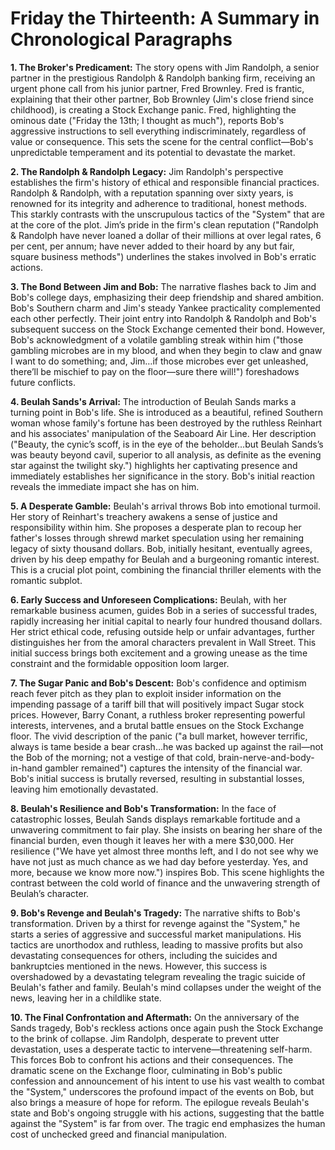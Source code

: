# Friday the Thirteenth: A Summary in Chronological Paragraphs

**1. The Broker's Predicament:** The story opens with Jim Randolph, a senior partner in the prestigious Randolph & Randolph banking firm, receiving an urgent phone call from his junior partner, Fred Brownley.  Fred is frantic, explaining that their other partner, Bob Brownley (Jim's close friend since childhood), is creating a Stock Exchange panic.  Fred, highlighting the ominous date ("Friday the 13th; I thought as much"), reports Bob's aggressive instructions to sell everything indiscriminately, regardless of value or consequence.  This sets the scene for the central conflict—Bob's unpredictable temperament and its potential to devastate the market.

**2. The Randolph & Randolph Legacy:** Jim Randolph's perspective establishes the firm's history of ethical and responsible financial practices.  Randolph & Randolph, with a reputation spanning over sixty years, is renowned for its integrity and adherence to traditional, honest methods. This starkly contrasts with the unscrupulous tactics of the "System" that are at the core of the plot.  Jim’s pride in the firm's clean reputation ("Randolph & Randolph have never loaned a dollar of their millions at over legal rates, 6 per cent, per annum; have never added to their hoard by any but fair, square business methods") underlines the stakes involved in Bob's erratic actions.


**3. The Bond Between Jim and Bob:** The narrative flashes back to Jim and Bob's college days, emphasizing their deep friendship and shared ambition.  Bob's Southern charm and Jim's steady Yankee practicality complemented each other perfectly. Their joint entry into Randolph & Randolph and Bob's subsequent success on the Stock Exchange cemented their bond. However, Bob's acknowledgment of a volatile gambling streak within him ("those gambling microbes are in my blood, and when they begin to claw and gnaw I want to do something; and, Jim…if those microbes ever get unleashed, there’ll be mischief to pay on the floor—sure there will!") foreshadows future conflicts.

**4. Beulah Sands's Arrival:**  The introduction of Beulah Sands marks a turning point in Bob's life.  She is introduced as a beautiful, refined Southern woman whose family's fortune has been destroyed by the ruthless Reinhart and his associates' manipulation of the Seaboard Air Line.  Her description ("Beauty, the cynic’s scoff, is in the eye of the beholder…but Beulah Sands’s was beauty beyond cavil, superior to all analysis, as definite as the evening star against the twilight sky.") highlights her captivating presence and immediately establishes her significance in the story. Bob's initial reaction reveals the immediate impact she has on him.

**5. A Desperate Gamble:** Beulah's arrival throws Bob into emotional turmoil. Her story of Reinhart's treachery awakens a sense of justice and responsibility within him. She proposes a desperate plan to recoup her father's losses through shrewd market speculation using her remaining legacy of sixty thousand dollars. Bob, initially hesitant, eventually agrees, driven by his deep empathy for Beulah and a burgeoning romantic interest. This is a crucial plot point, combining the financial thriller elements with the romantic subplot.


**6. Early Success and Unforeseen Complications:**  Beulah, with her remarkable business acumen, guides Bob in a series of successful trades, rapidly increasing her initial capital to nearly four hundred thousand dollars.  Her strict ethical code, refusing outside help or unfair advantages, further distinguishes her from the amoral characters prevalent in Wall Street.  This initial success brings both excitement and a growing unease as the time constraint and the formidable opposition loom larger.

**7. The Sugar Panic and Bob's Descent:** Bob's confidence and optimism reach fever pitch as they plan to exploit insider information on the impending passage of a tariff bill that will positively impact Sugar stock prices.  However, Barry Conant, a ruthless broker representing powerful interests, intervenes, and a brutal battle ensues on the Stock Exchange floor. The vivid description of the panic ("a bull market, however terrific, always is tame beside a bear crash…he was backed up against the rail—not the Bob of the morning; not a vestige of that cold, brain-nerve-and-body-in-hand gambler remained") captures the intensity of the financial war.  Bob's initial success is brutally reversed, resulting in substantial losses, leaving him emotionally devastated.


**8. Beulah's Resilience and Bob's Transformation:** In the face of catastrophic losses, Beulah Sands displays remarkable fortitude and a unwavering commitment to fair play.  She insists on bearing her share of the financial burden, even though it leaves her with a mere $30,000. Her resilience ("We have yet almost three months left, and I do not see why we have not just as much chance as we had day before yesterday. Yes, and more, because we know more now.") inspires Bob.  This scene highlights the contrast between the cold world of finance and the unwavering strength of Beulah’s character.

**9. Bob's Revenge and Beulah's Tragedy:** The narrative shifts to Bob's transformation.  Driven by a thirst for revenge against the "System," he starts a series of aggressive and successful market manipulations. His tactics are unorthodox and ruthless, leading to massive profits but also devastating consequences for others, including the suicides and bankruptcies mentioned in the news.  However, this success is overshadowed by a devastating telegram revealing the tragic suicide of Beulah's father and family.  Beulah's mind collapses under the weight of the news, leaving her in a childlike state.


**10. The Final Confrontation and Aftermath:**  On the anniversary of the Sands tragedy, Bob's reckless actions once again push the Stock Exchange to the brink of collapse.  Jim Randolph, desperate to prevent utter devastation, uses a desperate tactic to intervene—threatening self-harm. This forces Bob to confront his actions and their consequences. The dramatic scene on the Exchange floor, culminating in Bob's public confession and announcement of his intent to use his vast wealth to combat the "System," underscores the profound impact of the events on Bob, but also brings a measure of hope for reform. The epilogue reveals Beulah's state and Bob's ongoing struggle with his actions, suggesting that the battle against the "System" is far from over. The tragic end emphasizes the human cost of unchecked greed and financial manipulation.
